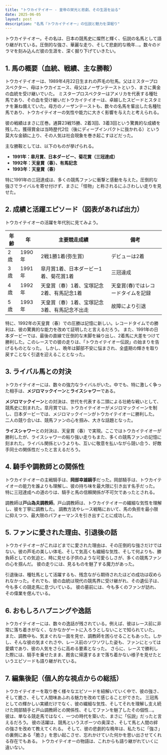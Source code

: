 ```yaml
---
title: "トウカイテイオー - 皇帝の栄光と悲劇、その生涯を辿る"
date: 2025-06-05
layout: post
description: "名馬『トウカイテイオー』の伝説と魅力を深堀り"
---
```


トウカイテイオー。その名は、日本の競馬史に燦然と輝く、伝説の名馬として語り継がれている。圧倒的な強さ、華麗な走り、そして悲劇的な晩年…。数々のドラマを刻み込んだ彼の生涯を、深く掘り下げていきたい。


## 1. 馬の概要（血統、戦績、主な勝鞍）

トウカイテイオーは、1989年4月22日生まれの芦毛の牡馬。父はミスタープロスペクター、母はトウカイエース、母父はノーザンテーストという、まさに黄金の血統を受け継いでいた。  ミスタープロスペクターはアメリカを代表する種牡馬であり、その血を受け継いだトウカイテイオーは、卓越したスピードとスタミナを兼ね備えていた。母方のノーザンテーストも、数々の名馬を輩出した名種牡馬であり、トウカイテイオーの気性や能力に大きく影響を与えたと考えられる。

彼の戦績はまさに圧巻。通算23戦15勝、2着3回、3着3回という驚異的な成績を残した。獲得賞金は当時歴代2位（後にディープインパクトに抜かれる）という莫大な金額に上り、その人気は社会現象を巻き起こすほどだった。

主な勝鞍としては、以下のものが挙げられる。

* **1991年：皐月賞、日本ダービー、菊花賞（三冠達成）**
* **1992年：天皇賞（春）、有馬記念**
* **1993年：天皇賞（春）**


特に1991年の三冠達成は、多くの競馬ファンに衝撃と感動を与えた。圧倒的な強さでライバルを寄せ付けず、まさに「怪物」と称されるにふさわしい走りを見せた。


## 2. 成績と活躍エピソード（図表があれば出力）

トウカイテイオーの活躍を年代別に見てみよう。

| 年齢 | 年 | 主要競走成績 | 備考 |
|---|---|---|---|
| 2歳 | 1990年 | 2戦1勝1着(弥生賞) | デビューは2着 |
| 3歳 | 1991年 | 皐月賞1着、日本ダービー1着、菊花賞1着 | 三冠達成 |
| 4歳 | 1992年 | 天皇賞（春）1着、宝塚記念2着、有馬記念1着 | 天皇賞(春)ではレコードタイムを記録 |
| 5歳 | 1993年 | 天皇賞（春）1着、宝塚記念3着、有馬記念不出走 | 故障により引退 |


特に、1992年の天皇賞（春）での圧勝は記憶に新しい。レコードタイムでの勝利は、彼の驚異的な能力を改めて証明したと言えるだろう。  また、1991年の日本ダービーでは、最後の直線で圧倒的な末脚を繰り出し、2着馬に大差をつけて勝利した。このレースでの彼の走りは、「トウカイテイオー伝説」の始まりを告げるものとなった。  しかし、晩年は脚部不安に悩まされ、全盛期の輝きを取り戻すことなく引退を迎えることとなった。


## 3. ライバル馬との対決

トウカイテイオーには、数々の強力なライバルがいた。中でも、特に激しく争った相手は、**メジロマックイーン**と**ライスシャワー**である。

**メジロマックイーン**との対決は、世代を代表する二頭による壮絶な戦いとして、競馬史に刻まれた。皐月賞では、トウカイテイオーがメジロマックイーンを制し、日本ダービーでは、メジロマックイーンがトウカイテイオーに勝利した。  二人の競り合いは、競馬ファンの心を掴み、大きな話題となった。

**ライスシャワー**との対決は、天皇賞（春）で実現。ここではトウカイテイオーが勝利したが、ライスシャワーの粘り強い走りもまた、多くの競馬ファンの記憶に刻まれた。ライバル関係というよりも、互いに敬意を払いながら競い合う、好敵手同士の関係性だったと言えるだろう。


## 4. 騎手や調教師との関係性

トウカイテイオーの主戦騎手は、**岡部幸雄騎手**だった。岡部騎手は、トウカイテイオーの能力を誰よりも理解し、彼の持ち味を最大限に引き出す名手だった。  特に三冠達成への道のりは、騎手と馬の信頼関係が不可欠であったとされる。

調教師は**戸山為夫調教師**。戸山調教師は、トウカイテイオーの繊細な気性を理解し、彼を丁寧に調教した。  調教方法やレース戦略において、馬の負担を最小限に抑えつつ、最大限のパフォーマンスを引き出すことに成功した。


## 5. ファンに愛された理由、引退後の話

トウカイテイオーがこれほどまでに愛された理由は、その圧倒的な強さだけではない。彼の芦毛の美しい体毛、そして気高くも繊細な気性、そして何よりも、勝負師としての気迫と、時に見せる子供のような可愛らしさが、多くの競馬ファンの心を掴んだ。  彼の走りには、見るものを魅了する魔力があった。

引退後は、種牡馬として活躍するも、残念ながら期待されたほどの成功は収められなかった。それでも、彼の血統は現代の競馬界に受け継がれ、その遺伝子は、今も多くの競走馬に息づいている。  彼の墓前には、今も多くのファンが訪れ、その偉業を偲んでいる。


## 6. おもしろハプニングや逸話

トウカイテイオーには、数々の逸話が残されている。例えば、彼はレース前に非常に落ち着きがなく、なかなかゲートに入ろうとしないことで知られていた。  また、調教中も、気まぐれな一面を見せ、調教師を困らせることもあった。しかし、そんな彼の気まぐれさや、レース前のソワソワした姿も、ファンにとっては愛嬌であり、彼の人気をさらに高める要素となった。  さらに、レースで勝利した際には、騎手を乗せたまま、厩舎に帰還するまで落ち着かない様子を見せたというエピソードも語り継がれている。


## 7. 編集後記（個人的な視点からの総括）

トウカイテイオーを取り巻く様々なエピソードを紐解いていく中で、彼の強さ、そして脆さ、そして人間味あふれる魅力を改めて感じることができた。  三冠馬としての輝かしい実績だけでなく、彼の繊細な気性、そしてそれを理解し支え続けた岡部騎手と戸山調教師との関係性、そしてファンを魅了したその個性…。  彼は、単なる競走馬ではなく、一つの時代を築いた、まさに「伝説」だったと言えるだろう。  彼の活躍は、競馬というスポーツの奥深さ、そして馬と人間の絆の強さを改めて教えてくれる。  そして、彼の悲劇的な晩年は、私たちに「強さ」の裏側にある「脆さ」を思い起こさせ、忘れかけていた何かを思い出させてくれる存在でもある。  トウカイテイオーの物語は、これからも語り継がれていくに違いない。
